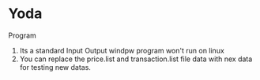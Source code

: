 # Yoda
Program

1. Its a standard Input Output windpw program won't run on linux
2. You can replace the price.list and transaction.list file data with nex data for testing new datas.

